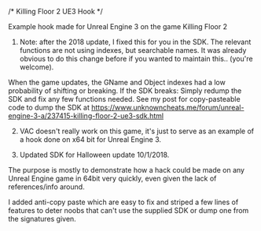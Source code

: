 /*
Killing Floor 2 UE3 Hook
*/

Example hook made for Unreal Engine 3 on the game Killing Floor 2

1) Note: after the 2018 update, I fixed this for you in the SDK. The relevant functions are not using indexes, but searchable names. It was already obvious to do this change before if you wanted to maintain this.. (you're welcome).

When the game updates, the GName and Object indexes had a low probability of shifting or breaking. If the SDK breaks: Simply redump the SDK and fix any few functions needed. See my post for copy-pasteable code to dump the SDK at https://www.unknowncheats.me/forum/unreal-engine-3-a/237415-killing-floor-2-ue3-sdk.html

2) VAC doesn't really work on this game, it's just to serve as an example of a hook done on x64 bit for Unreal Engine 3.

3) Updated SDK for Halloween update 10/1/2018. 

The purpose is mostly to demonstrate how a hack could be made on any Unreal Engine game in 64bit very quickly, even given the lack of references/info around. 

I added anti-copy paste which are easy to fix and striped a few lines of features to deter noobs that can't use the supplied SDK or dump one from the signatures given.
